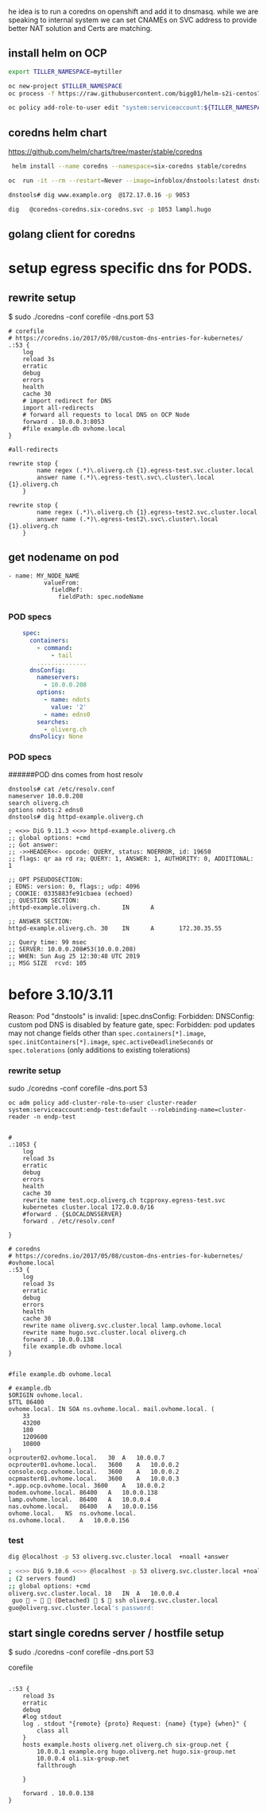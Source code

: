 he idea is to run a coredns on openshift and add it to dnsmasq. while we are speaking to internal system we can set CNAMEs on SVC address to provide better NAT solution and Certs are matching.

## install helm on OCP
```sh
export TILLER_NAMESPACE=mytiller

oc new-project $TILLER_NAMESPACE
oc process -f https://raw.githubusercontent.com/bigg01/helm-s2i-centos7/master/helm/tiller-template.yaml -p TILLER_NAMESPACE="${TILLER_NAMESPACE}" -p HELM_VERSION=v2.12.3 | oc create -f -

oc policy add-role-to-user edit "system:serviceaccount:${TILLER_NAMESPACE}:tiller"
```

## coredns helm chart
https://github.com/helm/charts/tree/master/stable/coredns
```sh
 helm install --name coredns --namespace=six-coredns stable/coredns
```

```sh
oc  run -it --rm --restart=Never --image=infoblox/dnstools:latest dnstools

dnstools# dig www.example.org  @172.17.0.16 -p 9053

dig   @coredns-coredns.six-coredns.svc -p 1053 lampl.hugo
```

## golang client for coredns




# setup egress specific dns for PODS.

## rewrite setup
$ sudo ./coredns -conf corefile -dns.port 53
```
# corefile
# https://coredns.io/2017/05/08/custom-dns-entries-for-kubernetes/
.:53 {
    log
    reload 3s
    erratic
    debug
    errors
    health
    cache 30
    # import redirect for DNS
    import all-redirects
    # forward all requests to local DNS on OCP Node
    forward . 10.0.0.3:8053
    #file example.db ovhome.local
}
```

```
#all-redirects

rewrite stop {
        name regex (.*)\.oliverg.ch {1}.egress-test.svc.cluster.local
        answer name (.*)\.egress-test\.svc\.cluster\.local {1}.oliverg.ch
    }

rewrite stop {
        name regex (.*)\.oliverg.ch {1}.egress-test2.svc.cluster.local
        answer name (.*)\.egress-test2\.svc\.cluster\.local {1}.oliverg.ch
    }
```

## get nodename on pod
```
- name: MY_NODE_NAME
          valueFrom:
            fieldRef:
              fieldPath: spec.nodeName

```
### POD specs

```yaml
    spec:
      containers:
        - command:
            - tail
        ..............
      dnsConfig:
        nameservers:
          - 10.0.0.208
        options:
          - name: ndots
            value: '2'
          - name: edns0
        searches:
          - oliverg.ch
      dnsPolicy: None
```
### POD specs



######POD dns comes from host resolv
```
dnstools# cat /etc/resolv.conf
nameserver 10.0.0.208
search oliverg.ch
options ndots:2 edns0
dnstools# dig httpd-example.oliverg.ch

; <<>> DiG 9.11.3 <<>> httpd-example.oliverg.ch
;; global options: +cmd
;; Got answer:
;; ->>HEADER<<- opcode: QUERY, status: NOERROR, id: 19650
;; flags: qr aa rd ra; QUERY: 1, ANSWER: 1, AUTHORITY: 0, ADDITIONAL: 1

;; OPT PSEUDOSECTION:
; EDNS: version: 0, flags:; udp: 4096
; COOKIE: 0335883fe91cbaea (echoed)
;; QUESTION SECTION:
;httpd-example.oliverg.ch.      IN      A

;; ANSWER SECTION:
httpd-example.oliverg.ch. 30    IN      A       172.30.35.55

;; Query time: 99 msec
;; SERVER: 10.0.0.208#53(10.0.0.208)
;; WHEN: Sun Aug 25 12:30:48 UTC 2019
;; MSG SIZE  rcvd: 105
```

# before 3.10/3.11
<aside class="warning">

Reason: Pod "dnstools" is invalid: [spec.dnsConfig: Forbidden: DNSConfig: custom pod DNS is disabled by feature gate, spec: Forbidden: pod updates may not change fields other than `spec.containers[*].image`, `spec.initContainers[*].image`, `spec.activeDeadlineSeconds` or `spec.tolerations` (only additions to existing tolerations)

</aside>








### rewrite setup
sudo ./coredns -conf corefile -dns.port 53
```
oc adm policy add-cluster-role-to-user cluster-reader system:serviceaccount:endp-test:default --rolebinding-name=cluster-reader -n endp-test


#
.:1053 {
    log
    reload 3s
    erratic
    debug
    errors
    health
    cache 30
    rewrite name test.ocp.oliverg.ch tcpproxy.egress-test.svc
    kubernetes cluster.local 172.0.0.0/16
    #forward . {$LOCALDNSSERVER}
    forward . /etc/resolv.conf
    
}

```

```
# coredns
# https://coredns.io/2017/05/08/custom-dns-entries-for-kubernetes/
#ovhome.local
.:53 {
    log
    reload 3s
    erratic
    debug
    errors
    health
    cache 30
    rewrite name oliverg.svc.cluster.local lamp.ovhome.local
    rewrite name hugo.svc.cluster.local oliverg.ch
    forward . 10.0.0.138
    file example.db ovhome.local
}


#file example.db ovhome.local
```

```
# example.db
$ORIGIN ovhome.local.
$TTL 86400
ovhome.local. IN SOA ns.ovhome.local. mail.ovhome.local. (
	33
	43200
	180
	1209600
	10800
)
ocprouter02.ovhome.local.	30	A	10.0.0.7
ocprouter01.ovhome.local.	3600	A	10.0.0.2
console.ocp.ovhome.local.	3600	A	10.0.0.2
ocpmaster01.ovhome.local.	3600	A	10.0.0.3
*.app.ocp.ovhome.local.	3600	A	10.0.0.2
modem.ovhome.local.	86400	A	10.0.0.138
lamp.ovhome.local.	86400	A	10.0.0.4
nas.ovhome.local.	86400	A	10.0.0.156
ovhome.local.	NS	ns.ovhome.local.
ns.ovhome.local.	A	10.0.0.156

```
### test 
```bash
dig @localhost -p 53 oliverg.svc.cluster.local  +noall +answer

; <<>> DiG 9.10.6 <<>> @localhost -p 53 oliverg.svc.cluster.local +noall +answer
; (2 servers found)
;; global options: +cmd
oliverg.svc.cluster.local. 18	IN	A	10.0.0.4
 guo  ~   (Detached)  $  ssh oliverg.svc.cluster.local
guo@oliverg.svc.cluster.local's password:

```



## start single coredns server / hostfile setup
$ sudo ./coredns -conf corefile -dns.port 53

corefile
```

.:53 {
    reload 3s
    erratic
    debug
    #log stdout
    log . stdout "{remote} {proto} Request: {name} {type} {when}" {
        class all
    }
    hosts example.hosts oliverg.net oliverg.ch six-group.net {
        10.0.0.1 example.org hugo.oliverg.net hugo.six-group.net
        10.0.0.4 oli.six-group.net
        fallthrough
        
    }

    forward . 10.0.0.138
}
```
